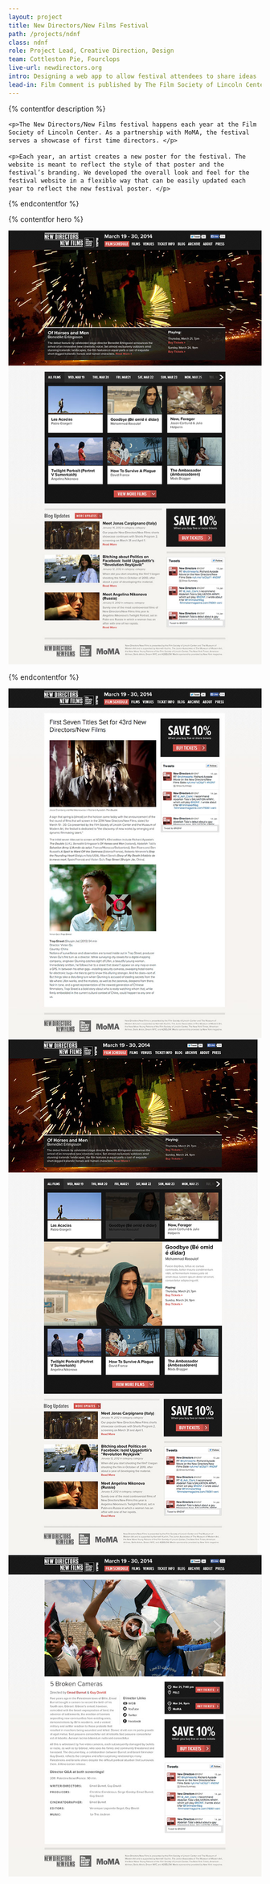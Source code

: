 ```yaml
---
layout: project
title: New Directors/New Films Festival
path: /projects/ndnf
class: ndnf
role: Project Lead, Creative Direction, Design
team: Cottleston Pie, Fourclops
live-url: newdirectors.org
intro: Designing a web app to allow festival attendees to share ideas 
lead-in: Film Comment is published by The Film Society of Lincoln Center. 
---
```



{% contentfor description %}
	
	<p>The New Directors/New Films festival happens each year at the Film Society of Lincoln Center. As a partnership with MoMA, the festival serves a showcase of first time directors. </p>

	<p>Each year, an artist creates a new poster for the festival. The website is meant to reflect the style of that poster and the festival’s branding. We developed the overall look and feel for the festival website in a flexible way that can be easily updated each year to reflect the new festival poster. </p>

{% endcontentfor %}

{% contentfor hero %}
			<div class="project-example ipad">
				<div class="screen-wrap">
					<img src="/img/projects/ndnf/ndnf-home.jpg" alt="" />
				</div>
			</div>
<!-- 			<div class="project-example iphone">
				<div class="screen-wrap">
					<img src="/img/projects/the-feast/the-feast-mobile.jpg" alt="" />
				</div>
			</div>	 -->
{% endcontentfor %}


<section class="project-expanded tri-screen">
	<div class="container">
		<div class="screen screen-1">
			<img src="/img/projects/ndnf/ndnf-blog.jpg" alt="New Directors/New Films film page" />
		</div>
		<div class="screen screen-2">
			<img src="/img/projects/ndnf/ndnf-home-expanded.jpg" alt="New Directors/New Films homepage" />
		</div>
		<div class="screen screen-3">
			<img src="/img/projects/ndnf/ndnf-film.jpg" alt="New Directors/New Films blog page" />
		</div>
	</div>
</section>